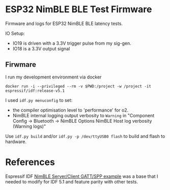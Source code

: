 # ESP32 NimBLE BLE Test Firmware

Firmware and logs for ESP32 NimBLE BLE latency tests.

IO Setup:

- IO19 is driven with a 3.3V trigger pulse from my sig-gen.
- IO18 is a 3.3V output signal

## Firwmare

I run my development environment via docker

`docker run -i --privileged --rm -v $PWD:/project -w /project -it espressif/idf:release-v5.1`

I used `idf.py menuconfig` to set:

- the compiler optimisation level to 'performance' for o2. 
- NimBLE internal logging output verbosity to `Warning` in "Component Config -> Bluetooth -> NimBLE Options NimBLE Host log verbosity (Warning logs)"

Use `idf.py build` and/or `idf.py -p /dev/ttyUSB0 flash` to build and flash to hardware.

# References

Espressif IDF [NimBLE Server/Client GATT/SPP example](https://github.com/espressif/esp-idf/tree/master/examples/bluetooth/nimble/ble_spp) was a base that I needed to modify for IDF 5.1 and feature parity with other tests.
